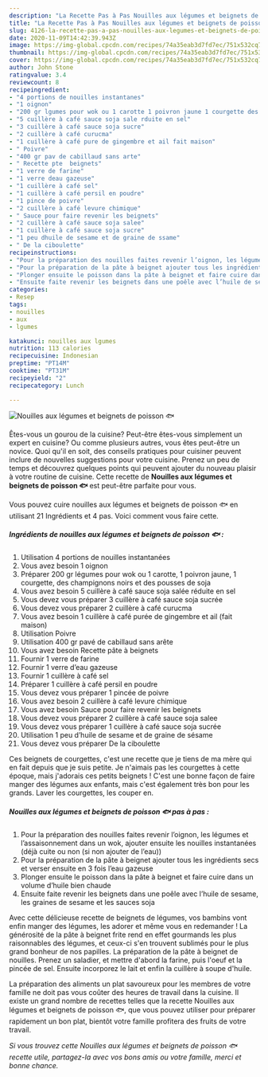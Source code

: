 ```yaml
---
description: "La Recette Pas à Pas Nouilles aux légumes et beignets de poisson 🐟"
title: "La Recette Pas à Pas Nouilles aux légumes et beignets de poisson 🐟"
slug: 4126-la-recette-pas-a-pas-nouilles-aux-legumes-et-beignets-de-poisson
date: 2020-11-09T14:42:39.943Z
image: https://img-global.cpcdn.com/recipes/74a35eab3d7fd7ec/751x532cq70/nouilles-aux-legumes-et-beignets-de-poisson-🐟-photo-principale-de-la-recette.jpg
thumbnail: https://img-global.cpcdn.com/recipes/74a35eab3d7fd7ec/751x532cq70/nouilles-aux-legumes-et-beignets-de-poisson-🐟-photo-principale-de-la-recette.jpg
cover: https://img-global.cpcdn.com/recipes/74a35eab3d7fd7ec/751x532cq70/nouilles-aux-legumes-et-beignets-de-poisson-🐟-photo-principale-de-la-recette.jpg
author: John Stone
ratingvalue: 3.4
reviewcount: 8
recipeingredient:
- "4 portions de nouilles instantanes"
- "1 oignon"
- "200 gr lgumes pour wok ou 1 carotte 1 poivron jaune 1 courgette des champignons noirs et des pousses de soja"
- "5 cuillère à café sauce soja sale rduite en sel"
- "3 cuillère à café sauce soja sucre"
- "2 cuillère à café curucma"
- "1 cuillère à café pure de gingembre et ail fait maison"
- " Poivre"
- "400 gr pav de cabillaud sans arte"
- " Recette pte  beignets"
- "1 verre de farine"
- "1 verre deau gazeuse"
- "1 cuillère à café sel"
- "1 cuillère à café persil en poudre"
- "1 pince de poivre"
- "2 cuillère à café levure chimique"
- " Sauce pour faire revenir les beignets"
- "2 cuillère à café sauce soja salee"
- "1 cuillère à café sauce soja sucre"
- "1 peu dhuile de sesame et de graine de ssame"
- " De la ciboulette"
recipeinstructions:
- "Pour la préparation des nouilles faites revenir l’oignon, les légumes et l’assaisonnement dans un wok, ajouter ensuite les nouilles instantanées (déjà cuite ou non (si non ajouter de l’eau))"
- "Pour la préparation de la pâte à beignet ajouter tous les ingrédients secs et verser ensuite en 3 fois l’eau gazeuse"
- "Plonger ensuite le poisson dans la pâte à beignet et faire cuire dans un volume d’huile bien chaude"
- "Ensuite faite revenir les beignets dans une poêle avec l’huile de sesame, les graines de sesame et les sauces soja"
categories:
- Resep
tags:
- nouilles
- aux
- lgumes

katakunci: nouilles aux lgumes 
nutrition: 113 calories
recipecuisine: Indonesian
preptime: "PT14M"
cooktime: "PT31M"
recipeyield: "2"
recipecategory: Lunch

---
```



![Nouilles aux légumes et beignets de poisson 🐟](https://img-global.cpcdn.com/recipes/74a35eab3d7fd7ec/751x532cq70/nouilles-aux-legumes-et-beignets-de-poisson-🐟-photo-principale-de-la-recette.jpg)

Êtes-vous un gourou de la cuisine? Peut-être êtes-vous simplement un expert en cuisine? Ou comme plusieurs autres, vous êtes peut-être un novice. Quoi qu'il en soit, des conseils pratiques pour cuisiner peuvent inclure de nouvelles suggestions pour votre cuisine. Prenez un peu de temps et découvrez quelques points qui peuvent ajouter du nouveau plaisir à votre routine de cuisine. Cette recette de <strong> Nouilles aux légumes et beignets de poisson 🐟 </strong> est peut-être parfaite pour vous.

<!--inarticleads1-->

Vous pouvez cuire nouilles aux légumes et beignets de poisson 🐟 en utilisant 21 Ingrédients et 4 pas. Voici comment vous faire cette.

##### Ingrédients de nouilles aux légumes et beignets de poisson 🐟 :

1. Utilisation 4 portions de nouilles instantanées
1. Vous avez besoin 1 oignon
1. Préparer 200 gr légumes pour wok ou 1 carotte, 1 poivron jaune, 1 courgette, des champignons noirs et des pousses de soja
1. Vous avez besoin 5 cuillère à café sauce soja salée réduite en sel
1. Vous devez vous préparer 3 cuillère à café sauce soja sucrée
1. Vous devez vous préparer 2 cuillère à café curucma
1. Vous avez besoin 1 cuillère à café purée de gingembre et ail (fait maison)
1. Utilisation  Poivre
1. Utilisation 400 gr pavé de cabillaud sans arête
1. Vous avez besoin  Recette pâte à beignets
1. Fournir 1 verre de farine
1. Fournir 1 verre d’eau gazeuse
1. Fournir 1 cuillère à café sel
1. Préparer 1 cuillère à café persil en poudre
1. Vous devez vous préparer 1 pincée de poivre
1. Vous avez besoin 2 cuillère à café levure chimique
1. Vous avez besoin  Sauce pour faire revenir les beignets
1. Vous devez vous préparer 2 cuillère à café sauce soja salee
1. Vous devez vous préparer 1 cuillère à café sauce soja sucrée
1. Utilisation 1 peu d’huile de sesame et de graine de sésame
1. Vous devez vous préparer  De la ciboulette


Ces beignets de courgettes, c&#39;est une recette que je tiens de ma mère qui en fait depuis que je suis petite. Je n&#39;aimais pas les courgettes à cette époque, mais j&#39;adorais ces petits beignets ! C&#39;est une bonne façon de faire manger des légumes aux enfants, mais c&#39;est également très bon pour les grands. Laver les courgettes, les couper en. 

<!--inarticleads2-->

##### Nouilles aux légumes et beignets de poisson 🐟 pas à pas :

1. Pour la préparation des nouilles faites revenir l’oignon, les légumes et l’assaisonnement dans un wok, ajouter ensuite les nouilles instantanées (déjà cuite ou non (si non ajouter de l’eau))
1. Pour la préparation de la pâte à beignet ajouter tous les ingrédients secs et verser ensuite en 3 fois l’eau gazeuse
1. Plonger ensuite le poisson dans la pâte à beignet et faire cuire dans un volume d’huile bien chaude
1. Ensuite faite revenir les beignets dans une poêle avec l’huile de sesame, les graines de sesame et les sauces soja


Avec cette délicieuse recette de beignets de légumes, vos bambins vont enfin manger des légumes, les adorer et même vous en redemander ! La générosité de la pâte à beignet frite rend en effet gourmands les plus raisonnables des légumes, et ceux-ci s&#39;en trouvent sublimés pour le plus grand bonheur de nos papilles. La préparation de la pâte à beignet de nouilles. Prenez un saladier, et mettre d&#39;abord la farine, puis l&#39;oeuf et la pincée de sel. Ensuite incorporez le lait et enfin la cuillère à soupe d&#39;huile. 

<!--inarticleads1-->

<p>
La préparation des aliments un plat savoureux pour les membres de votre famille ne doit pas vous coûter des heures de travail dans la cuisine. Il existe un grand nombre de recettes telles que la recette Nouilles aux légumes et beignets de poisson 🐟, que vous pouvez utiliser pour préparer rapidement un bon plat, bientôt votre famille profitera des fruits de votre travail.
</p>

<p>
<i>Si vous trouvez cette Nouilles aux légumes et beignets de poisson 🐟 recette utile, partagez-la avec vos bons amis ou votre famille, merci et bonne chance.</i>
</p>
